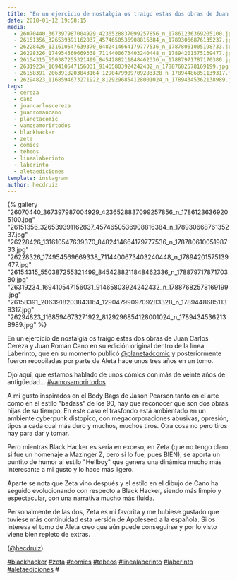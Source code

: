 ```yaml
---
title: "En un ejercicio de nostalgia os traigo estas dos obras de Juan Carlos Cereza y Juan Román Cano en su edición original dentro de la línea Laberinto"
date: 2018-01-12 19:58:15
media: 
  - 26070440_367397987004929_4236528837099257856_n_17861236369205100.jpg
  - 26151356_326539391162837_4574650536908816384_n_17893066876135237.jpg
  - 26228426_131610547639370_8482414664179777536_n_17878061005198733.jpg
  - 26228326_174954569669338_7114400673403240448_n_17894201575139477.jpg
  - 26154315_550387255321499_8454288211848462336_n_17887971787170380.jpg
  - 26319234_169410547156031_91465803924242432_n_17887682578169199.jpg
  - 26158391_2063918203843164_1290479909709283328_n_17894486851139317.jpg
  - 26294823_1168594673271922_8129296854128001024_n_17894345362138989.jpg
tags: 
  - cereza
  - cano
  - juancarloscereza
  - juanromancano
  - planetacomic
  - vamosamorirtodos
  - blackhacker
  - zeta
  - comics
  - tebeos
  - linealaberinto
  - laberinto
  - aletaediciones
template: instagram
author: hecdruiz
---
```


{% gallery "26070440_367397987004929_4236528837099257856_n_17861236369205100.jpg" "26151356_326539391162837_4574650536908816384_n_17893066876135237.jpg" "26228426_131610547639370_8482414664179777536_n_17878061005198733.jpg" "26228326_174954569669338_7114400673403240448_n_17894201575139477.jpg" "26154315_550387255321499_8454288211848462336_n_17887971787170380.jpg" "26319234_169410547156031_91465803924242432_n_17887682578169199.jpg" "26158391_2063918203843164_1290479909709283328_n_17894486851139317.jpg" "26294823_1168594673271922_8129296854128001024_n_17894345362138989.jpg" %}

En un ejercicio de nostalgia os traigo estas dos obras de Juan Carlos Cereza y Juan Román Cano en su edición original dentro de la línea Laberinto, que en su momento publicó [@planetadcomic](https://instagram.com/planetadcomic) y posteriormente fueron recopiladas por parte de Aleta hace unos tres años en un tomo.

Ojo aquí, que estamos hablado de unos cómics con más de veinte años de antigüedad... [#vamosamorirtodos](/etiquetas/vamosamorirtodos)

A mi gusto inspirados en el Body Bags de Jason Pearson tanto en el arte como en  el estilo "badass" de los 90, hay que reconocer que son dos obras hijas de su tiempo. En este caso el trasfondo está ambientado en un ambiente cyberpunk distopíco, con megacorporaciones abusivas, opresión, tipos a cada cual más duro y muchos, muchos tiros. Otra cosa no pero tiros hay para dar y tomar.

Pero mientras Black Hacker es seria en exceso, en Zeta (que no tengo claro si fue un homenaje a Mazinger Z, pero si lo fue, pues BIEN), se aporta un puntito de humor al estilo "Hellboy" que genera una dinámica mucho más interesante a mi gusto y lo hace más ligero.

Aparte se nota que Zeta vino después y el estilo en el dibujo de Cano ha seguido evolucionando con respecto a Black Hacker, siendo más limpio y espectacular, con una narrativa mucho más fluida.

Personalmente de las dos, Zeta es mi favorita y me hubiese gustado que tuviese más continuidad esta versión de Appleseed a la española. Si os interesa el tomo de Aleta creo que aún puede conseguirse y por lo visto viene bien repleto de extras.

([@hecdruiz](https://instagram.com/hecdruiz))

[#blackhacker](/etiquetas/blackhacker) [#zeta](/etiquetas/zeta) [#comics](/etiquetas/comics) [#tebeos](/etiquetas/tebeos) [#linealaberinto](/etiquetas/linealaberinto) [#laberinto](/etiquetas/laberinto) [#aletaediciones](/etiquetas/aletaediciones) #
